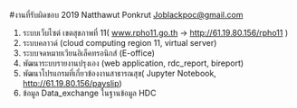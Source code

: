 #งานที่รับผิดชอบ 2019 Natthawut Ponkrut Joblackpoc@gmail.com
1. ระบบเว็บไซต์ เขตสุขภาพที่ 11( www.rpho11.go.th -> http://61.19.80.156/rpho11 )
2. ระบบคลาวด์ (cloud computing region 11, virtual server)
3. ระบบจดหมายเวียนอิเล็คทรอนิกส์ (E-office)
4. พัฒนาระบบรายงานปรุงเอง (web application, rdc_report, bireport)
5. พัฒนาโปรแกรมที่เกี่ยวข้องงานสาธารณสุข( Jupyter Notebook, http://61.19.80.156/payslip)
6. ข้อมูล Data_exchange ในฐานข้อมูล HDC
